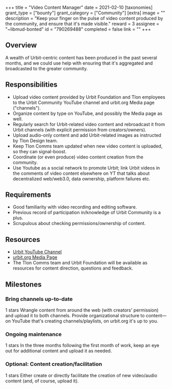 +++
title = "Video Content Manager"
date = 2021-02-10
[taxonomies]
grant_type = ["bounty"]
grant_category = ["Community"]
[extra]
image = ""
description = "Keep your finger on the pulse of video content produced by the community, and ensure that it's made visible."
reward = 3
assignee = "~libmud-bonted"
id = "790269488"
completed = false
link = ""
+++

## Overview

A wealth of Urbit-centric content has been produced in the past several months, and we could use help with ensuring that it's aggregated and broadcasted to the greater community.

## Responsibilities

- Upload video content provided by Urbit Foundation and Tlon employees to the Urbit Community YouTube channel and urbit.org Media page ("channels").
- Organize content by type on YouTube, and possibly the Media page as well.
- Regularly search for Urbit-related video content and rebroadcast it from Urbit channels (with explicit permission from creators/owners).
- Upload audio-only content and add Urbit-related images as instructed by Tlon Design team.
- Keep Tlon Comms team updated when new video content is uploaded, so they can signal-boost. 
- Coordinate (or even produce) video content creation from the community. 
- Use Youtube as a social network to promote Urbit; link Urbit videos in the comments of video content elsewhere on YT that talks about decentralized web/web3.0, data ownership, platform failures etc. 

## Requirements
- Good familiarity with video recording and editing software.
- Previous record of participation in/knowledge of Urbit Community is a plus. 
- Scrupulous about checking permissions/ownership of content. 

## Resources

- [Urbit YouTube Channel](https://www.youtube.com/channel/UCNYIS9_SktINCC9yqO4CFZw/featured)
- [urbit.org Media Page](https://urbit.org/media/)
- The Tlon Comms team and Urbit Foundation will be available as resources for content direction, questions and feedback.

## Milestones


### Bring channels up-to-date
1 stars
Wrangle content from around the web (with creators' permission) and upload it to both channels. Provide organizational structure to content—on YouTube that's creating channels/playlists, on urbit.org it's up to you.


### Ongoing maintenance
1 stars
In the three months following the first month of work, keep an eye out for additional content and upload it as needed.


### Optional: Content creation/facilitation
1 stars
Either create or directly facilitate the creation of new video/audio content (and, of course, upload it).

    